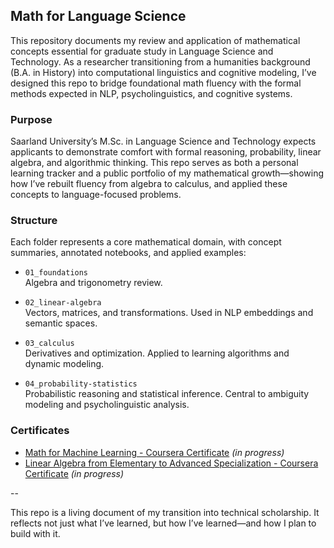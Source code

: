 ## Math for Language Science ##

This repository documents my review and application of mathematical concepts essential for graduate study in Language Science and Technology. As a researcher transitioning from a humanities background (B.A. in History) into computational linguistics and cognitive modeling, I’ve designed this repo to bridge foundational math fluency with the formal methods expected in NLP, psycholinguistics, and cognitive systems.

### Purpose ###

Saarland University’s M.Sc. in Language Science and Technology expects applicants to demonstrate comfort with formal reasoning, probability, linear algebra, and algorithmic thinking. This repo serves as both a personal learning tracker and a public portfolio of my mathematical growth—showing how I’ve rebuilt fluency from algebra to calculus, and applied these concepts to language-focused problems.

### Structure ###

Each folder represents a core mathematical domain, with concept summaries, annotated notebooks, and applied examples:

- `01_foundations`  
  Algebra and trigonometry review.

- `02_linear-algebra`  
  Vectors, matrices, and transformations. Used in NLP embeddings and semantic spaces.

- `03_calculus`  
  Derivatives and optimization. Applied to learning algorithms and dynamic modeling.

- `04_probability-statistics`  
  Probabilistic reasoning and statistical inference. Central to ambiguity modeling and psycholinguistic analysis.

### Certificates ### 

- [Math for Machine Learning - Coursera Certificate](#) *(in progress)* 
- [Linear Algebra from Elementary to Advanced Specialization - Coursera Certificate](#) *(in progress)* 

--

This repo is a living document of my transition into technical scholarship. It reflects not just what I’ve learned, but how I’ve learned—and how I plan to build with it.
